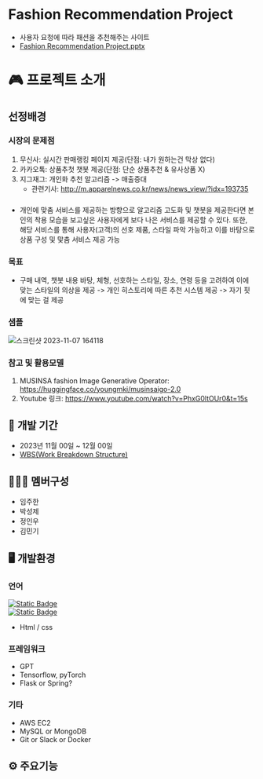 # Fashion Recommendation Project
- 사용자 요청에 따라 패션을 추천해주는 사이트
- [Fashion Recommendation Project.pptx](https://github.com/rlaalsrl0302/Fashion_Project/files/13290618/Fashion.Recommendation.Project.pptx)


# 🎮 프로젝트 소개
## 선정배경
### 시장의 문제점
  1. 무신사: 실시간 판매랭킹 페이지 제공(단점: 내가 원하는건 막상 없다)
  2. 카카오톡: 상품추첫 챗봇 제공(단점: 단순 상품추천 & 유사상품 X)
  3. 지그재그: 개인화 추천 알고리즘 -> 매출증대
     - 관련기사: http://m.apparelnews.co.kr/news/news_view/?idx=193735

### 
- 개인에 맞춤 서비스를 제공하는 방향으로 알고리즘 고도화 및 챗봇을 제공한다면
  본인의 착용 모습을 보고싶은 사용자에게 보다 나은 서비스를 제공할 수 있다.
  또한, 해당 서비스를 통해 사용자(고객)의 선호 제품, 스타일 파악 가능하고
  이를 바탕으로 상품 구성 및 맟춤 서비스 제공 가능
  
### 목표
- 구매 내역, 챗봇 내용 바탕, 체형, 선호하는 스타일, 장소, 연령 등을 고려하여
  이에 맞는 스타일의 의상을 제공 -> 개인 히스토리에 따른 추천 시스템 제공 -> 자기 핏에 맞는 걸 제공

### 샘플
![스크린샷 2023-11-07 164118](https://github.com/rlaalsrl0302/Fashion_Project/assets/131218231/9d24bef2-2010-48f9-8052-671ccf57bcb7)

### 참고 및 활용모델
1. MUSINSA fashion Image Generative Operator: 
   https://huggingface.co/youngmki/musinsaigo-2.0
2. Youtube 링크: 
   https://www.youtube.com/watch?v=PhxG0ltOUr0&t=15s

## 📆 개발 기간
- 2023년 11월 00일 ~ 12월 00일
- [WBS(Work Breakdown Structure)](www.naver.com)
## 🧑‍🤝‍🧑 멤버구성
- 임주한
- 박성제
- 정인우
- 김민기
## 🖥️ 개발환경
### 언어
<a href = "https://www.python.org/"><img alt="Static Badge" src="https://img.shields.io/badge/3.14-Python-blue"></a><br>
<a href = "https://www.java.com/ko/"><img alt="Static Badge" src="https://img.shields.io/badge/3.14-Java-orange"></a><br>

- Html / css
### 프레임워크
- GPT
- Tensorflow, pyTorch
- Flask or Spring?
### 기타
- AWS EC2
- MySQL or MongoDB
- Git or Slack or Docker
## ⚙️ 주요기능
